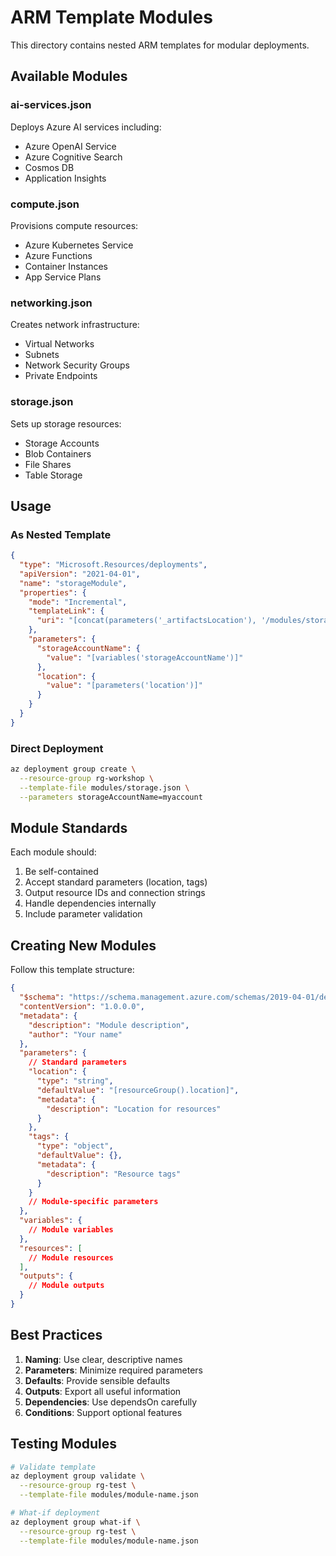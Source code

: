 # ARM Template Modules

This directory contains nested ARM templates for modular deployments.

## Available Modules

### ai-services.json
Deploys Azure AI services including:
- Azure OpenAI Service
- Azure Cognitive Search
- Cosmos DB
- Application Insights

### compute.json
Provisions compute resources:
- Azure Kubernetes Service
- Azure Functions
- Container Instances
- App Service Plans

### networking.json
Creates network infrastructure:
- Virtual Networks
- Subnets
- Network Security Groups
- Private Endpoints

### storage.json
Sets up storage resources:
- Storage Accounts
- Blob Containers
- File Shares
- Table Storage

## Usage

### As Nested Template
```json
{
  "type": "Microsoft.Resources/deployments",
  "apiVersion": "2021-04-01",
  "name": "storageModule",
  "properties": {
    "mode": "Incremental",
    "templateLink": {
      "uri": "[concat(parameters('_artifactsLocation'), '/modules/storage.json')]"
    },
    "parameters": {
      "storageAccountName": {
        "value": "[variables('storageAccountName')]"
      },
      "location": {
        "value": "[parameters('location')]"
      }
    }
  }
}
```

### Direct Deployment
```bash
az deployment group create \
  --resource-group rg-workshop \
  --template-file modules/storage.json \
  --parameters storageAccountName=myaccount
```

## Module Standards

Each module should:
1. Be self-contained
2. Accept standard parameters (location, tags)
3. Output resource IDs and connection strings
4. Handle dependencies internally
5. Include parameter validation

## Creating New Modules

Follow this template structure:
```json
{
  "$schema": "https://schema.management.azure.com/schemas/2019-04-01/deploymentTemplate.json#",
  "contentVersion": "1.0.0.0",
  "metadata": {
    "description": "Module description",
    "author": "Your name"
  },
  "parameters": {
    // Standard parameters
    "location": {
      "type": "string",
      "defaultValue": "[resourceGroup().location]",
      "metadata": {
        "description": "Location for resources"
      }
    },
    "tags": {
      "type": "object",
      "defaultValue": {},
      "metadata": {
        "description": "Resource tags"
      }
    }
    // Module-specific parameters
  },
  "variables": {
    // Module variables
  },
  "resources": [
    // Module resources
  ],
  "outputs": {
    // Module outputs
  }
}
```

## Best Practices

1. **Naming**: Use clear, descriptive names
2. **Parameters**: Minimize required parameters
3. **Defaults**: Provide sensible defaults
4. **Outputs**: Export all useful information
5. **Dependencies**: Use dependsOn carefully
6. **Conditions**: Support optional features

## Testing Modules

```bash
# Validate template
az deployment group validate \
  --resource-group rg-test \
  --template-file modules/module-name.json

# What-if deployment
az deployment group what-if \
  --resource-group rg-test \
  --template-file modules/module-name.json
```
